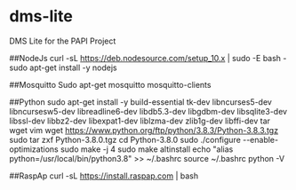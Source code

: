 # dms-lite
DMS Lite for the PAPI Project 


##NodeJs
curl -sL https://deb.nodesource.com/setup_10.x | sudo -E bash -
sudo apt-get install -y nodejs

##Mosquitto
Sudo apt-get mosquitto mosquitto-clients

##Python
sudo apt-get install -y build-essential tk-dev libncurses5-dev libncursesw5-dev libreadline6-dev libdb5.3-dev libgdbm-dev libsqlite3-dev libssl-dev libbz2-dev libexpat1-dev liblzma-dev zlib1g-dev libffi-dev tar wget vim
wget https://www.python.org/ftp/python/3.8.3/Python-3.8.3.tgz
sudo tar zxf Python-3.8.0.tgz
cd Python-3.8.0
sudo ./configure --enable-optimizations
sudo make -j 4
sudo make altinstall
echo "alias python=/usr/local/bin/python3.8" >> ~/.bashrc
source ~/.bashrc
python -V

##RaspAp
curl -sL https://install.raspap.com | bash
